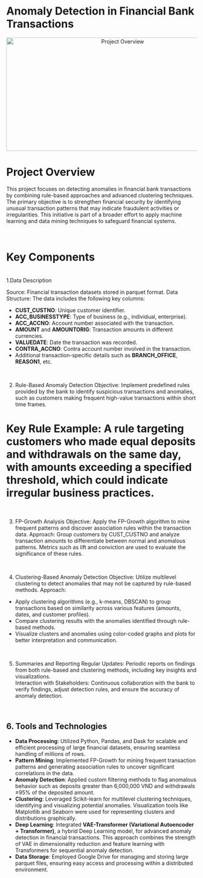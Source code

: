 # Anomaly Detection in Financial Bank Transactions

<div style="text-align: center;">
    <img src="https://developer-blogs.nvidia.com/wp-content/uploads/2021/03/featured_img_devblogs-494.png" alt="Project Overview" width="600" height="300">
</div>


# Project Overview
This project focuses on detecting anomalies in financial bank transactions by combining rule-based approaches and advanced clustering techniques. The primary objective is to strengthen financial security by identifying unusual transaction patterns that may indicate fraudulent activities or irregularities. This initiative is part of a broader effort to apply machine learning and data mining techniques to safeguard financial systems.

<br>

# Key Components
<br>
1.Data Description

Source: Financial transaction datasets stored in parquet format.
Data Structure: The data includes the following key columns:

<ul> <li><b>CUST_CUSTNO</b>: Unique customer identifier.</li> <li><b>ACC_BUSINESSTYPE</b>: Type of business (e.g., individual, enterprise).</li> <li><b>ACC_ACCNO</b>: Account number associated with the transaction.</li> <li><b>AMOUNT</b> and <b>AMOUNTORIG</b>: Transaction amounts in different currencies.</li> <li><b>VALUEDATE</b>: Date the transaction was recorded.</li> <li><b>CONTRA_ACCNO</b>: Contra account number involved in the transaction.</li> <li>Additional transaction-specific details such as <b>BRANCH_OFFICE</b>, <b>REASON1</b>, etc.</li> </ul> <br>

2. Rule-Based Anomaly Detection
Objective: Implement predefined rules provided by the bank to identify suspicious transactions and anomalies, such as customers making frequent high-value transactions within short time frames.<br>
# Key Rule Example: A rule targeting customers who made equal deposits and withdrawals on the same day, with amounts exceeding a specified threshold, which could indicate irregular business practices.

<br>

3. FP-Growth Analysis
Objective: Apply the FP-Growth algorithm to mine frequent patterns and discover association rules within the transaction data.
Approach: Group customers by CUST_CUSTNO and analyze transaction amounts to differentiate between normal and anomalous patterns. Metrics such as lift and conviction are used to evaluate the significance of these rules.

<br>

4. Clustering-Based Anomaly Detection
Objective: Utilize multilevel clustering to detect anomalies that may not be captured by rule-based methods.
Approach:

<ul> <li>Apply clustering algorithms (e.g., k-means, DBSCAN) to group transactions based on similarity across various features (amounts, dates, and customer profiles).</li> <li>Compare clustering results with the anomalies identified through rule-based methods.</li> <li>Visualize clusters and anomalies using color-coded graphs and plots for better interpretation and communication.</li> </ul> <br>

5. Summaries and Reporting
Regular Updates: Periodic reports on findings from both rule-based and clustering methods, including key insights and visualizations. <br>
Interaction with Stakeholders: Continuous collaboration with the bank to verify findings, adjust detection rules, and ensure the accuracy of anomaly detection.
<br>

<h2>6. Tools and Technologies</h2>

<ul>
  <li><strong>Data Processing</strong>: Utilized Python, Pandas, and Dask for scalable and efficient processing of large financial datasets, ensuring seamless handling of millions of rows.</li>
  <li><strong>Pattern Mining</strong>: Implemented FP-Growth for mining frequent transaction patterns and generating association rules to uncover significant correlations in the data.</li>
  <li><strong>Anomaly Detection</strong>: Applied custom filtering methods to flag anomalous behavior such as deposits greater than 6,000,000 VND and withdrawals ≥95% of the deposited amount.</li>
  <li><strong>Clustering</strong>: Leveraged Scikit-learn for multilevel clustering techniques, identifying and visualizing potential anomalies. Visualization tools like Matplotlib and Seaborn were used for representing clusters and distributions graphically.</li>
  <li><strong>Deep Learning</strong>: Integrated <strong>VAE-Transformer (Variational Autoencoder + Transformer)</strong>, a hybrid Deep Learning model, for advanced anomaly detection in financial transactions. This approach combines the strength of VAE in dimensionality reduction and feature learning with Transformers for sequential anomaly detection.</li>
  <li><strong>Data Storage</strong>: Employed Google Drive for managing and storing large parquet files, ensuring easy access and processing within a distributed environment.</li>
</ul>

